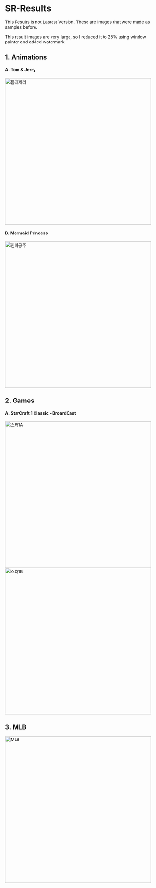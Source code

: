 # SR-Results
This Results is not Lastest Version. These are images that were made as samples before.

This result images are very large, so I reduced it to 25% using window painter and added watermark

## 1. Animations
####   A. Tom & Jerry
<img width="480" alt="톰과제리" src="https://user-images.githubusercontent.com/24447550/100098189-085f2e80-2ea1-11eb-92c6-4c3011e9888f.png">

####   B. Mermaid Princess
<img width="480" alt="인어공주" src="https://user-images.githubusercontent.com/24447550/100098229-1ad96800-2ea1-11eb-8d05-6b8ecd42de3c.png">

## 2. Games
####   A. StarCraft 1 Classic - BroardCast  
<img width="480" alt="스타1A" src="https://user-images.githubusercontent.com/24447550/100098246-22990c80-2ea1-11eb-9923-7e1cd8adc07c.png">
<img width="480" alt="스타1B" src="https://user-images.githubusercontent.com/24447550/100098264-29278400-2ea1-11eb-8dfd-354dc3308ae2.png">

## 3. MLB
<img width="480" alt="MLB" src="https://user-images.githubusercontent.com/24447550/100098280-2e84ce80-2ea1-11eb-8d19-0f8bce017400.png">



